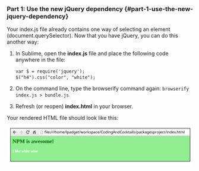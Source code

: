 ### Part 1: Use the new jQuery dependency {#part-1-use-the-new-jquery-dependency}

Your index.js file already contains one way of selecting an element (document.querySelector). Now that you have jQuery, you can do this another way:

1.  In Sublime, open the **index.js** file and place the following code anywhere in the file:

        var $ = require('jquery');
        $("h4").css("color", "white");

1.  On the command line, type the browserify command again: ``browserify index.js > bundle.js``
2.  Refresh (or reopen) **index.html** in your browser.

Your rendered HTML file should look like this:

![](../images/17.png)